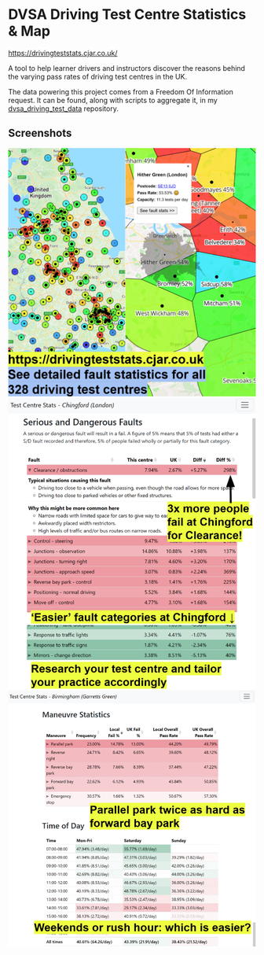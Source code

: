 # DVSA Driving Test Centre Statistics & Map

https://drivingteststats.cjar.co.uk/

A tool to help learner drivers and instructors discover the reasons behind the varying pass rates of driving test centres in the UK.

The data powering this project comes from a Freedom Of Information request. It can be found, along with scripts to aggregate it, in my [dvsa_driving_test_data](https://github.com/JakeCracknell/dvsa_driving_test_data) repository.

## Screenshots
![map.png](img%2Fmap.png)
![faults.png](img%2Ffaults.png)
![maneuvres_times.png](img%2Fmaneuvres_times.png)